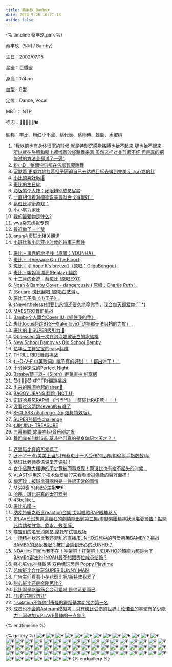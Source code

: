 ```yaml
---
title: 蔡丰玖_Bamby💗
date: 2024-5-26 10:21:18
aside: false
---
```


{% timeline 蔡丰玖,pink %}

<!-- timeline 个人资料 -->

蔡丰玖（밤비 / Bamby）

生日：2002/07/15

星座：巨蟹座

身高：174cm

血型：B型

定位：Dance, Vocal

MBTI：INTP

标志：🦌💗🍑🌸🐹🐿️

昵称：丰比、粉红小不点、蔡代表、蔡师傅、雄鹿、水蜜桃

<!-- endtimeline -->

<!-- timeline TMI -->

1. ["我以前也有身体很沉的时候 就是特别沉感觉胳膊也抬不起来 腿也抬不起来 所以就在胳膊和腿上都绑着沙袋跳舞来着 虽然这样对关节很不好 但是真的把能试的方法全都试了一遍"](https://weibo.com/7562861850/5041266200674948)
2. [粉小D：整個宇宙都在告訴我要跳舞](https://www.bilibili.com/video/BV1vn4y1d7im/?spm_id_from=333.788.top_right_bar_window_custom_collection.content.click&vd_source=683accdf4a366c372d15625bf59c99d7)
2. [沉默着 更努力地扛着担子逼迫自己去达成目标去做到完美 让人心疼的比](https://weibo.com/7880262404/O4YfebCJG?pagetype=profilefeed)
2. [小比的喜好list🍑](https://weibo.com/6591628792/5052402539694208)
2. [斑比的生日kit](https://weibo.com/7923508334/5054634326492462)
2. [彩版笔个人技：闭眼辨别成员屁股](https://weibo.com/1952207525/5053943042278929)
2. [一直相信着对植物说美言就会长得很好！](https://weibo.com/7486683991/5061586308304745)
2. [蔡斑比平衡游戏：](https://weibo.com/7486683991/5062683032552550)
2. [小小努力家比](https://weibo.com/7524962274/5062314087157134)
2. [我的最爱物是什么?](https://weibo.com/6591628792/5072045373129378)
2. [wvs杂志虚拟专题](https://weibo.com/5143372154/5091940037824092)
2. [最近做了一个梦](https://weibo.com/7486683991/5092038087807681)
2. [anan内页斑比相关翻译](https://weibo.com/5143372154/5107882958002478)
2. [小斑比和小诺亚小时候的轶事三两件](https://weibo.com/3251547692/5112307861947096)

<!-- endtimeline -->

<!-- timeline 翻唱/翻跳Cover -->

1. [斑比 - 事件的地平线（原唱：YOUNHA）](https://www.bilibili.com/video/BV1PG411v7DF/?spm_id_from=333.999.0.0&vd_source=683accdf4a366c372d15625bf59c99d7)
2. [斑比 - 《Versace On The Floor》 ](https://www.bilibili.com/video/BV1fs421N7HP/?spm_id_from=333.999.0.0&vd_source=683accdf4a366c372d15625bf59c99d7)
3. [斑比 -《I hope It's breeze》（原唱：GilguBonggu）](https://www.bilibili.com/video/BV1vz42117D6/?spm_id_from=333.999.0.0&vd_source=683accdf4a366c372d15625bf59c99d7)
4. [斑比 - 姐姐真漂亮(Replay) 翻跳](https://www.bilibili.com/video/BV1JW4y1o7Ri/?spm_id_from=333.337.search-card.all.click&vd_source=683accdf4a366c372d15625bf59c99d7)
5. [十二月的奇迹 - 蔡斑比 (原唱EXO) ](https://www.bilibili.com/video/BV15T4y1W74G/?spm_id_from=333.337.search-card.all.click&vd_source=683accdf4a366c372d15625bf59c99d7)
6. [Noah & Bamby Cover - dangerously ( 原唱：Charlie Puth )_](https://www.bilibili.com/video/BV13t421a7ZY/?spm_id_from=333.337.search-card.all.click&vd_source=683accdf4a366c372d15625bf59c99d7)
7. [[Square-斑比翻唱 (原唱白艺潾)_](https://www.bilibili.com/video/BV1Cz4y157aY/?spm_id_from=333.337.search-card.all.click&vd_source=683accdf4a366c372d15625bf59c99d7)
8. [斑比王子唱《小王子》_](https://www.bilibili.com/video/BV1qM4m1f753/?spm_id_from=333.337.search-card.all.click&vd_source=683accdf4a366c372d15625bf59c99d7)
9. [《Nevertheless》想要比永恒还要久地牵你手，我会每天都爱你(ˊ˘ˋ*)](https://www.bilibili.com/video/BV1sH4y1M7PF/?spm_id_from=333.337.search-card.all.click&vd_source=683accdf4a366c372d15625bf59c99d7)
10. [MAESTRO舞蹈挑战](https://www.bilibili.com/video/BV1iz421U7Vt/?spm_id_from=333.999.0.0&vd_source=683accdf4a366c372d15625bf59c99d7)
11. [Bamby个人舞台Cover IU《抓住我的手》](https://www.bilibili.com/video/BV1CT42127zv/?spm_id_from=333.999.0.0&vd_source=683accdf4a366c372d15625bf59c99d7)
12. [斑比focus翻跳BTS—《fake love》「动捕都无法阻挡的力度」_](https://www.bilibili.com/video/BV1XF4m1A7dk/?spm_id_from=333.999.0.0&vd_source=683accdf4a366c372d15625bf59c99d7)
13. [斑比的 🌸 SUPER吸引力 🧲 ](https://www.bilibili.com/video/BV1dz42167DZ/?spm_id_from=333.999.0.0&vd_source=683accdf4a366c372d15625bf59c99d7)
14. [Obsessed 第一次在泡泡唱歌表白的水蜜桃](https://www.bilibili.com/video/BV1tx421U7pU/?spm_id_from=333.999.0.0&vd_source=683accdf4a366c372d15625bf59c99d7) 
15. [New School Bamby vs Old School Bamby](https://www.bilibili.com/video/BV1gt421G7mp/?spm_id_from=333.999.0.0&vd_source=683accdf4a366c372d15625bf59c99d7)
16. [亿年豆主舞宝宝的easy翻跳](https://www.bilibili.com/video/BV1Li421Z7Pr/?spm_id_from=333.999.0.0&vd_source=683accdf4a366c372d15625bf59c99d7)
17. [THRILL RIDE舞蹈挑战](https://www.bilibili.com/video/BV1bZ421a7vD/?spm_id_from=333.999.0.0&vd_source=683accdf4a366c372d15625bf59c99d7)
18. [《L-O-V-E 中英歌詞》桃子真的好甜 ！！都出汁了！！](https://www.bilibili.com/video/BV15v421k7qb/?spm_id_from=333.999.0.0&vd_source=683accdf4a366c372d15625bf59c99d7)
19. [十分钟速成的Perfect Night](https://www.bilibili.com/video/BV1vt4y1R7We/?spm_id_from=333.999.0.0&vd_source=683accdf4a366c372d15625bf59c99d7)
20. [Bamby/蔡丰玖-《Siren》翻跳直拍 纯享版](https://www.bilibili.com/video/BV1qp4y1u775/?spm_id_from=333.999.0.0&vd_source=683accdf4a366c372d15625bf59c99d7)
21. [😈💜💗🖤😈 《PTTR》翻跳挑战](https://www.bilibili.com/video/BV1Jj41147dv/?spm_id_from=333.999.0.0&vd_source=683accdf4a366c372d15625bf59c99d7)
22. [出来的瞬间响起的siren🚨_](https://www.bilibili.com/video/BV1pu411u7nR/?spm_id_from=333.999.0.0&vd_source=683accdf4a366c372d15625bf59c99d7)
23. [BAGGY JEANS 翻跳 (NCT U)](https://www.bilibili.com/video/BV1T8411q7fL/?spm_id_from=333.999.0.0&vd_source=683accdf4a366c372d15625bf59c99d7)
24. [诺斑哈暴风RAP组 《当当当》｜蔡斑比RAP惹！！！](https://www.bilibili.com/video/BV1kh4y1w7Rd/?spm_id_from=333.999.0.0&vd_source=683accdf4a366c372d15625bf59c99d7)
25. [没看过这两跳seven的有难了](https://www.bilibili.com/video/BV1tp4y1P776/?spm_id_from=333.999.0.0&vd_source=683accdf4a366c372d15625bf59c99d7)
26. [S-CLASS challenge（qq炫舞特效版）](https://www.bilibili.com/video/BV1nj411X7g9/?spm_id_from=333.999.0.0&vd_source=683accdf4a366c372d15625bf59c99d7)
27. [SUPER孙悟空challenge](https://www.bilibili.com/video/BV1o8411Z772/?spm_id_from=333.999.0.0&vd_source=683accdf4a366c372d15625bf59c99d7)
28. [《JIKJIN》- TREASURE](https://www.bilibili.com/video/BV1Hg4y1W7zf/?spm_id_from=333.999.0.0&vd_source=683accdf4a366c372d15625bf59c99d7)
29. [三幕串联 故事响起/音乐剧之夜](https://www.bilibili.com/video/BV1GW4y1P7Vf/?spm_id_from=333.999.0.0&vd_source=683accdf4a366c372d15625bf59c99d7)
30. [舞蹈line连跳16首 莫非他们真的是身体记忆天才？！](https://www.bilibili.com/video/BV1xc411q7vy/?spm_id_from=333.999.0.0&vd_source=683accdf4a366c372d15625bf59c99d7)

<!-- endtimeline -->

<!-- timeline 常看常新的切片 -->

1. [这里斑比真的可爱疯了](https://www.bilibili.com/video/BV15r42157qw/?spm_id_from=333.999.0.0&vd_source=683accdf4a366c372d15625bf59c99d7)
2. [卧不了一点/美美上当/只有蔡斑比一人受伤的世界/偷偷掰手指数数/萌](https://www.bilibili.com/video/BV1px4y117Vs/?spm_id_from=333.999.0.0&vd_source=683accdf4a366c372d15625bf59c99d7)
3. [蔡斑比老师英语课堂开课啦！](https://www.bilibili.com/video/BV1nG41167Eu/?spm_id_from=333.999.0.0&vd_source=683accdf4a366c372d15625bf59c99d7)
4. [女仆店跳大摆锤的历史竟被同事发现！蔡斑比也有抬不起头的时候…](https://www.bilibili.com/video/BV1PN4y1r7vG/?spm_id_from=333.999.0.0&vd_source=683accdf4a366c372d15625bf59c99d7)
5. [VLAST你用这个技术做爱豆??来看看虚拟偶像的百万面捕!!](https://www.bilibili.com/video/BV13C4y1Z7ss/?spm_id_from=333.999.0.0&vd_source=683accdf4a366c372d15625bf59c99d7)
6. [柳河玟：被斑比哥圈粉是一件很正常的事情](https://www.bilibili.com/video/BV1cN4y1X7tu/?spm_id_from=333.999.0.0&vd_source=683accdf4a366c372d15625bf59c99d7)
7. [MS視簽 Yataz公主抱❤️💗 ](https://www.bilibili.com/video/BV1y8411B7dd/?spm_id_from=333.999.0.0&vd_source=683accdf4a366c372d15625bf59c99d7)
8. [哈民：斑比哥真的太可爱啦](https://www.bilibili.com/video/BV1VF41117hX/?spm_id_from=333.999.0.0&vd_source=683accdf4a366c372d15625bf59c99d7)
9. [43belike:_](https://www.bilibili.com/video/BV1HM4y1b7F2/?spm_id_from=333.999.0.0&vd_source=683accdf4a366c372d15625bf59c99d7)
10. [斑比叭噗～](https://www.bilibili.com/video/BV17M4y1H7uk/?spm_id_from=333.999.0.0&vd_source=683accdf4a366c372d15625bf59c99d7)
11. [纳凉特辑之斑比reaction合集 尖叫唱歌RAP眼神骂人](https://www.bilibili.com/video/BV1aj411U7Ge/?spm_id_from=333.999.0.0&vd_source=683accdf4a366c372d15625bf59c99d7)
12. [(PLAVE)沒想過這瘋狂的劇情能出到第三集/虛擬男團精神狀況堪憂警告：點開此片請勿飲食、飲水、敷面膜_](https://www.bilibili.com/video/BV1yh4y1g7hG/?spm_id_from=333.999.0.0&vd_source=683accdf4a366c372d15625bf59c99d7)
13. [噗宝们的名誉消防员 摩托车试镜现场](https://www.bilibili.com/video/BV1yu411Y7S2/?spm_id_from=333.999.0.0&vd_source=683accdf4a366c372d15625bf59c99d7)
14. [一场精神状态比我还混乱的直播/EUNHO幻想中的可爱弟弟BAMBY？挑战BAMBY的忍耐极限？被打会感到开心的EUNHO？](https://www.bilibili.com/video/BV18T411p7KJ/?spm_id_from=333.999.0.0&vd_source=683accdf4a366c372d15625bf59c99d7)
15. [NOAH:你们就当我不在！吵架吧！打架吧！/EUNHO的超能力都是为了BAMBY诞生的?NOAH最不想跟哪位成员结婚？](https://www.bilibili.com/video/BV1mX4y1z7Ad/?spm_id_from=333.999.0.0&vd_source=683accdf4a366c372d15625bf59c99d7)
16. [强心脏vs.神经敏感 双色组玩恐游 Poppy Playtime](https://www.bilibili.com/video/BV1wa4y157iq/?spm_id_from=333.999.0.0&vd_source=683accdf4a366c372d15625bf59c99d7)
17. [艺俊斑比合作玩SUPER BUNNY MAN](https://www.bilibili.com/video/BV19M4y127Fs/?spm_id_from=333.999.0.0&vd_source=683accdf4a366c372d15625bf59c99d7)
18. [广告主们看看小花花斑比吧/新特效我爱了](https://www.bilibili.com/video/BV12s4y1D7pU/?spm_id_from=333.999.0.0&vd_source=683accdf4a366c372d15625bf59c99d7)
19. [甜心斑比还是金刚芭比？](https://www.bilibili.com/video/BV11L411f7Nv/?spm_id_from=333.999.0.0&vd_source=683accdf4a366c372d15625bf59c99d7)
19. [比比啊是吃面筋会变可爱吗 是你可爱而已](https://www.bilibili.com/video/BV1gy411a7Vm/?spm_id_from=333.999.0.0&vd_source=683accdf4a366c372d15625bf59c99d7)
19. [“我的花呐?!?!?!” ](https://www.bilibili.com/video/BV1xw4m1y7Bu/?spm_id_from=333.999.0.0&vd_source=683accdf4a366c372d15625bf59c99d7)
19. [“isolation不能停”|奇怪的舞蹈基本功接力第一名](https://www.bilibili.com/video/BV1kW4y1c7gg/?spm_id_from=333.999.0.0&vd_source=683accdf4a366c372d15625bf59c99d7)
19. [成员也不会的Asterum模拟考｜只有斑比受伤的世界｜论诺亚的羊驼有多少能力｜河玟加入PLAVE最棒的一点是？](https://www.bilibili.com/video/BV19F411U71q/?spm_id_from=333.999.0.0&vd_source=683accdf4a366c372d15625bf59c99d7)

<!-- endtimeline -->

{% endtimeline %}



{% gallery %}
![💗](https://img.picui.cn/free/2024/06/18/667129ac0d97c.jpg)
![💗](https://pic.imge.cc/2024/07/01/66823f1c7097b.jpg)
![💗](https://pic.imgdb.cn/item/6687e831d9c307b7e92ae535.jpg)
![💗](https://pic.imgdb.cn/item/6687e832d9c307b7e92ae614.jpg)
![💗](https://pic.imgdb.cn/item/6687e9afd9c307b7e92e363c.jpg)
![💗](https://pic.imgdb.cn/item/6692436dd9c307b7e90fcdcc.jpg)
![💗](https://pic.imgdb.cn/item/6692436dd9c307b7e90fce0c.jpg)
![💗](https://pic.imgdb.cn/item/6692436ed9c307b7e90fce8a.jpg)
![💗](https://pic.imgdb.cn/item/6692436ed9c307b7e90fced0.jpg)
![💗](https://pic.imgdb.cn/item/6692436ed9c307b7e90fcfa8.jpg)
![💗](https://pic.imgdb.cn/item/669243cad9c307b7e910404a.jpg)
![💗](https://pic.imgdb.cn/item/669243cad9c307b7e91040c5.jpg)
![💗](https://pic.imgdb.cn/item/669243cbd9c307b7e9104120.jpg)
![💗](https://pic.imgdb.cn/item/669243cbd9c307b7e91041c3.jpg)
![💗](https://pic.imgdb.cn/item/669243ccd9c307b7e9104213.jpg)
![💗](https://pic.imgdb.cn/item/6692440cd9c307b7e910942d.jpg)
![💗](https://pic.imgdb.cn/item/6692440dd9c307b7e910947b.jpg)
![💗](https://pic.imgdb.cn/item/6692440dd9c307b7e91094fc.jpg)
![💗](https://pic.imgdb.cn/item/6692440ed9c307b7e91095f5.jpg)
![💗](https://pic.imgdb.cn/item/6692440ed9c307b7e910962b.jpg)
![💗](https://pic.imgdb.cn/item/669244c5d9c307b7e9118830.jpg)
![💗](https://pic.imgdb.cn/item/669244c5d9c307b7e911886a.jpg)
![💗](https://pic.imgdb.cn/item/669244c6d9c307b7e91188e6.jpg)
![💗](https://pic.imgdb.cn/item/669244c6d9c307b7e9118955.jpg)
![💗](https://pic.imgdb.cn/item/669244c6d9c307b7e91189a2.jpg)
![💗](https://pic.imgdb.cn/item/669245b5d9c307b7e912d0fa.jpg)
![💗](https://pic.imgdb.cn/item/669245b5d9c307b7e912d153.jpg)
![💗](https://pic.imgdb.cn/item/669245b6d9c307b7e912d1e6.jpg)
![💗](https://pic.imgdb.cn/item/669245b6d9c307b7e912d28a.jpg)
![💗](https://pic.imgdb.cn/item/669245b6d9c307b7e912d344.jpg)
![💗](https://pic.imgdb.cn/item/66924609d9c307b7e91344ea.jpg)
![💗](https://pic.imgdb.cn/item/6692460ad9c307b7e9134593.jpg)
![💗](https://pic.imgdb.cn/item/6692460ad9c307b7e91345c7.jpg)
![💗](https://pic.imgdb.cn/item/6692460ad9c307b7e913463e.jpg)
![💗](https://pic.imgdb.cn/item/6692460bd9c307b7e9134680.jpg)
![💗](https://pic.imgdb.cn/item/6692468dd9c307b7e913e664.jpg)
![💗](https://pic.imgdb.cn/item/6692468dd9c307b7e913e6a7.jpg)
![💗](https://pic.imgdb.cn/item/6692468fd9c307b7e913e946.jpg)
![💗](https://pic.imgdb.cn/item/669246aad9c307b7e9140c62.jpg)
![💗](https://pic.imgdb.cn/item/669b065cd9c307b7e9c0aae4.jpg)
![💗](https://pic.imgdb.cn/item/669b065cd9c307b7e9c0ab2f.jpg)
![💗](https://pic.imgdb.cn/item/669b065dd9c307b7e9c0ab9f.jpg)
![💗](https://pic.imgdb.cn/item/66aef03ed9c307b7e9f861ce.jpg)
![💗](https://pic.imgdb.cn/item/66aef03ed9c307b7e9f8624f.jpg)
![💗](https://pic.imgdb.cn/item/66aef03ed9c307b7e9f86320.jpg)
![💗](https://pic.imgdb.cn/item/66aef03ed9c307b7e9f8643d.jpg)
![💗](https://pic.imgdb.cn/item/66bff053d9c307b7e97bdcef.jpg)
![💗](https://pic.imgdb.cn/item/66bff054d9c307b7e97bdd44.jpg)
![💗](https://pic.imgdb.cn/item/66bff053d9c307b7e97bdd13.jpg)
![💗](https://pic.imgdb.cn/item/66bff053d9c307b7e97bdd2d.jpg)
![💗](https://pic.imgdb.cn/item/66bff053d9c307b7e97bdd06.jpg)
![💗](https://pic.imgdb.cn/item/66bff206d9c307b7e97ce195.jpg)
![💗](https://pic.imgdb.cn/item/66cda3c6d9c307b7e9fb4db9.jpg)
![💗](https://pic.imgdb.cn/item/66cda3c6d9c307b7e9fb4f3e.jpg)
![💗](https://pic.imgdb.cn/item/66cda3c7d9c307b7e9fb50c5.jpg)
![💗](https://pic.imgdb.cn/item/66cda3c7d9c307b7e9fb5249.jpg)
![💗](https://pic.imgdb.cn/item/66cda3c7d9c307b7e9fb529c.jpg)
![💗](https://pic.imgdb.cn/item/66cda40cd9c307b7e9fc1808.jpg)
![💗](https://pic.imgdb.cn/item/66dcf6f4d9c307b7e92b99e8.jpg)
![💗](https://pic.imgdb.cn/item/66dcf6f5d9c307b7e92b9ac5.jpg)
![💗](https://pic.imgdb.cn/item/66dcf6f7d9c307b7e92ba12a.jpg)
![💗](https://pic1.imgdb.cn/item/677a6683d0e0a243d4ef2a7d.jpg)
![💗](https://pic1.imgdb.cn/item/677a6683d0e0a243d4ef2a7e.jpg)
![💗](https://pic1.imgdb.cn/item/677a6684d0e0a243d4ef2a7f.jpg)
![💗](https://pic1.imgdb.cn/item/677a6685d0e0a243d4ef2a80.jpg)
![💗](https://pic1.imgdb.cn/item/677a6685d0e0a243d4ef2a81.jpg)
![💗](https://pic1.imgdb.cn/item/677a66b8d0e0a243d4ef2a8f.jpg)
![💗](https://pic1.imgdb.cn/item/677a66b9d0e0a243d4ef2a90.jpg)
![💗](https://pic1.imgdb.cn/item/677a66b9d0e0a243d4ef2a91.jpg)
![💗](https://pic1.imgdb.cn/item/677a66b9d0e0a243d4ef2a92.jpg)
![💗](https://pic1.imgdb.cn/item/677a66bad0e0a243d4ef2a93.jpg)
{% endgallery %}